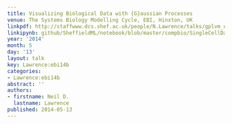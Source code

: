 ```yaml
---
title: Visualizing Biological Data with {G}aussian Processes
venue: The Systems Biology Modelling Cycle, EBI, Hinxton, UK
linkpdf: http://staffwww.dcs.shef.ac.uk/people/N.Lawrence/talks/gplvm_ebi14.pdf
linkipynb: github/SheffieldML/notebook/blob/master/compbio/SingleCellDataWithGPy.ipynb
year: '2014'
month: 5
day: '13'
layout: talk
key: Lawrence:ebi14b
categories:
- Lawrence:ebi14b
abstract: ''
authors:
- firstname: Neil D.
  lastname: Lawrence
published: 2014-05-13
---
```

